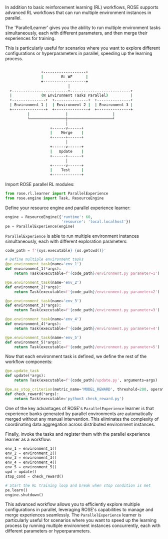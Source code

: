 In addition to basic reinforcement learning (RL) workflows, ROSE supports advanced RL workflows that can run multiple environment instances in parallel. 

The 'ParallelLearner' gives you the ability to run multiple environment tasks simultaneously, each with different parameters, and then merge their experiences for training. 

This is particularly useful for scenarios where you want to explore different configurations or hyperparameters in parallel, speeding up the learning process.
```sh            

                +-------------------+
                |        RL WF      |
                +-------------------+
                            │
  +-------------------------+---------------------------+  
  |             (N Environment Tasks Parallel)          | 
  +---------------+  +---------------+  +---------------+  
  | Environment 1 |  | Environment 2 |  | Environment 3 |  
  +---------------+  +---------------+  +---------------+  
          |                |                    |
          └────────────────┼────────────────────┘
                           │
                    +------v------+ 
                    |    Merge    | 
                    +------+------+ 
                           │        
                    +------v------+ 
                    |   Update    | 
                    +------+------+ 
                           │        
                    +------v------+ 
                    |    Test     | 
                    +-------------+ 
```
Import ROSE parallel RL modules:

```python
from rose.rl.learner import ParallelExperience
from rose.engine import Task, ResourceEngine
```

Define your resource engine and parallel experience learner:
```python
engine = ResourceEngine({'runtime': 60,
                         'resource': 'local.localhost'})
pe = ParallelExperience(engine)
```

`ParallelExperience` is able to run multiple environment instances simultaneously, each with different exploration parameters:

```python
code_path = f'{sys.executable} {os.getcwd()}'

# Define multiple environment tasks
@pe.environment_task(name='env_1')
def environment_1(*args):
    return Task(executable=f'{code_path}/environment.py parameter=1')

@pe.environment_task(name='env_2')
def environment_2(*args):
    return Task(executable=f'{code_path}/environment.py parameter=2')

@pe.environment_task(name='env_3')
def environment_3(*args):
    return Task(executable=f'{code_path}/environment.py parameter=3')

@pe.environment_task(name='env_4')
def environment_4(*args):
    return Task(executable=f'{code_path}/environment.py parameter=4')

@pe.environment_task(name='env_5')
def environment_5(*args):
    return Task(executable=f'{code_path}/environment.py parameter=5')
```

Now that each environment task is defined, we define the rest of the workflow components:

```python
@pe.update_task
def update(*args):
    return Task(executable=f'{code_path}/update.py', arguments=args)

@pe.as_stop_criterion(metric_name='MODEL_REWARD', threshold=200, operator=GREATER_THAN_THRESHOLD)
def check_reward(*args):
    return Task(executable='python3 check_reward.py')
```

One of the key advantages of ROSE's `ParallelExperience` learner is that experience banks generated by parallel environments are automatically merged without any manual intervention. This eliminates the complexity of coordinating data aggregation across distributed environment instances.

Finally, invoke the tasks and register them with the parallel experience learner as a workflow:

```python
env_1 = environment_1()
env_2 = environment_2()
env_3 = environment_3()
env_4 = environment_4()
env_5 = environment_5()
upd = update()
stop_cond = check_reward()

# Start the RL training loop and break when stop condition is met
pe.learn()
engine.shutdown()
```

This advanced workflow allows you to efficiently explore multiple configurations in parallel, leveraging ROSE's capabilities to manage and merge experiences seamlessly. The `ParallelExperience` learner is particularly useful for scenarios where you want to speed up the learning process by running multiple environment instances concurrently, each with different parameters or hyperparameters.